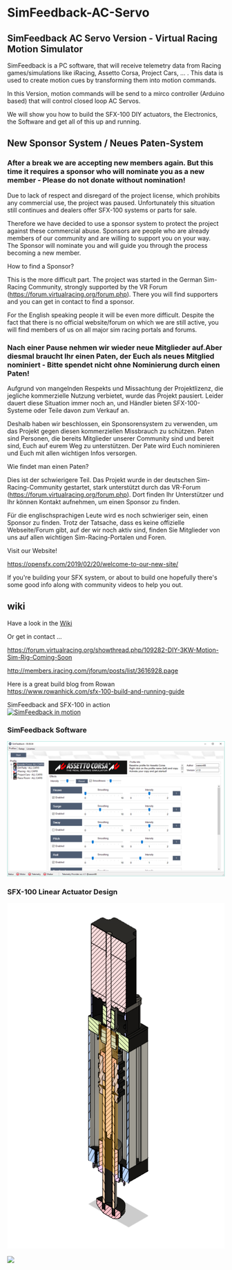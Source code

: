 # SimFeedback-AC-Servo

## SimFeedback AC Servo Version - Virtual Racing Motion Simulator 

SimFeedback is a PC software, that will receive telemetry data from Racing games/simulations like iRacing, Assetto Corsa, Project Cars, ... . This data is used to create motion cues by transforming them into motion commands.

In this Version, motion commands will be send to a mirco controller (Arduino based) that will control closed loop AC Servos.

We will show you how to build the SFX-100 DIY actuators, the Electronics, the Software and get all of this up and running.


## New Sponsor System / Neues Paten-System ##

### After a break we are accepting new members again. But this time it requires a sponsor who will nominate you as a new member - Please do not donate without nomination! ####

Due to lack of respect and disregard of the project license, which prohibits any commercial use, the project was paused.
Unfortunately this situation still continues and dealers offer SFX-100 systems or parts for sale.

Therefore we have decided to use a sponsor system to protect the project against these commercial abuse.
Sponsors are people who are already members of our community and are willing to support you on your way. 
The Sponsor will nominate you and will guide you through the process becoming a new member.

How to find a Sponsor?


This is the more difficult part. The project was started in the German Sim-Racing Community, strongly supported by the VR Forum (https://forum.virtualracing.org/forum.php).
There you will find supporters and you can get in contact to find a sponsor.

For the English speaking people it will be even more difficult.
Despite the fact that there is no official website/forum on which we are still active, you will find members of us on all major sim racing portals and forums.


### Nach einer Pause nehmen wir wieder neue Mitglieder auf.Aber diesmal braucht Ihr einen Paten, der Euch als neues Mitglied nominiert - Bitte spendet nicht ohne Nominierung durch einen Paten! ####


Aufgrund von mangelnden Respekts und Missachtung der Projektlizenz, die jegliche kommerzielle Nutzung verbietet, wurde das Projekt pausiert. Leider dauert diese Situation immer noch an, und Händler bieten SFX-100-Systeme oder Teile davon zum Verkauf an.

Deshalb haben wir beschlossen, ein Sponsorensystem zu verwenden, um das Projekt gegen diesen kommerziellen Missbrauch zu schützen.
Paten sind Personen, die bereits Mitglieder unserer Community sind und bereit sind, Euch auf eurem Weg zu unterstützen. Der Pate wird Euch nominieren und Euch mit allen wichtigen Infos versorgen.

Wie findet man einen Paten?


Dies ist der schwierigere Teil. Das Projekt wurde in der deutschen Sim-Racing-Community gestartet, stark unterstützt durch das VR-Forum (https://forum.virtualracing.org/forum.php).
Dort finden Ihr Unterstützer und Ihr können Kontakt aufnehmen, um einen Sponsor zu finden.

Für die englischsprachigen Leute wird es noch schwieriger sein, einen Sponsor zu finden.
Trotz der Tatsache, dass es keine offizielle Webseite/Forum gibt, auf der wir noch aktiv sind, finden Sie Mitglieder von uns auf allen wichtigen Sim-Racing-Portalen und Foren.

Visit our Website!

https://opensfx.com/2019/02/20/welcome-to-our-new-site/

If you're building your SFX system, or about to build one hopefully there's some good info along with community videos to help you out. 

## wiki

Have a look in the [Wiki](../../wiki)

Or get in contact ...

https://forum.virtualracing.org/showthread.php/109282-DIY-3KW-Motion-Sim-Rig-Coming-Soon

http://members.iracing.com/jforum/posts/list/3616928.page

Here is a great build blog from Rowan<br>
https://www.rowanhick.com/sfx-100-build-and-running-guide

SimFeedback and SFX-100 in action<br>
[![SimFeedback in motion](https://img.youtube.com/vi/oKyzBDKgwR0/0.jpg)](https://www.youtube.com/watch?v=oKyzBDKgwR0)

### SimFeedback Software

![](./Docs/SimFeedback.png)

### SFX-100 Linear Actuator Design

![](./Docs/SFX100.png)

![](https://github.com/SimFeedback/SimFeedback-AC-Servo/raw/master/Docs/21_assembly.jpg)
